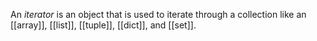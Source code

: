 An *iterator* is an object that is used to iterate through a collection like an [[array]], [[list]], [[tuple]], [[dict]], and [[set]].
